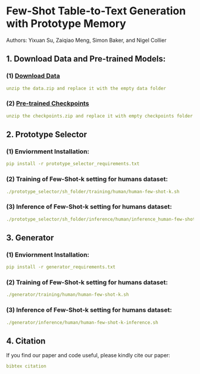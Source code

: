 # Few-Shot Table-to-Text Generation with Prototype Memory
Authors: Yixuan Su, Zaiqiao Meng, Simon Baker, and Nigel Collier

## 1. Download Data and Pre-trained Models:
### (1) [Download Data](https://drive.google.com/file/d/10Q0s6bHP4bhzxurlgrT1XKQ9hzCpPylw/view?usp=sharing)
```yaml
unzip the data.zip and replace it with the empty data folder
```
### (2) [Pre-trained Checkpoints](https://drive.google.com/file/d/1ip8muvfeI5IOFfOc6i-jRRz_BJZ5IsqN/view?usp=sharing)
```yaml
unzip the checkpoints.zip and replace it with empty checkpoints folder
```

## 2. Prototype Selector
### (1) Enviornment Installation: 
```yaml
pip install -r prototype_selector_requirements.txt
```
### (2) Training of Few-Shot-k setting for humans dataset: 
```yaml
./prototype_selector/sh_folder/training/human/human-few-shot-k.sh
```
### (3) Inference of Few-Shot-k setting for humans dataset:
```yaml
./prototype_selector/sh_folder/inference/human/inference_human-few-shot-k.sh
```

## 3. Generator
### (1) Enviornment Installation: 
```yaml
pip install -r generator_requirements.txt
```
### (2) Training of Few-Shot-k setting for humans dataset: 
```yaml
./generator/training/human/human-few-shot-k.sh
```
### (3) Inference of Few-Shot-k setting for humans dataset:
```yaml
./generator/inference/human/human-few-shot-k-inference.sh
```

## 4. Citation
If you find our paper and code useful, please kindly cite our paper:
```yaml
bibtex citation
```

